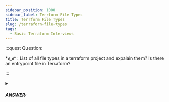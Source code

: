 ```yaml
---
sidebar_position: 1000
sidebar_label: Terrform File Types
title: Terrform File Types
slug: /terraforn-file-types
tags:
  - Basic Terraform Interviews
---
```


<!-- https://brandfolder.com/workbench/extract-text-from-image -->
<!-- ![for root](/img/interviews/angular/forroot.png) -->

:::quest Question:

\***`ಠ_ಠ`**\* : 
List of all file types in a terraform project and expalain them? Is there an entrypoint file in Terraform?

:::

<details>
  <summary><h5>ANSWER:</h5></summary>

  \***`◔̯◔`**\* : 

- **.tf files**: These are the main files that contain Terraform configuration code written in HCL (HashiCorp Configuration Language). You can use these files to define providers, resources, variables, outputs, modules, etc. ***You can have multiple .tf files in a project, and Terraform will load all of them as a single configuration***. You can also use different file names to organize your code, such as main.tf, variables.tf, output.tf, etc. These are conventions, not requirements¹.
- **.tf.json files**: These are alternative files that contain Terraform configuration code written in JSON format. You ***can use these files instead of .tf files*** if you prefer JSON syntax or if you want to generate configuration dynamically using other tools. You can mix .tf and .tf.json files in the same project, but you cannot have both formats for the same logical configuration file (for example, main.tf and main.tf.json) ¹.
- **.tfvars files**: These are optional files that ***contain variable values*** for your Terraform configuration. You can use these files to assign values to input variables that are declared in your .tf or .tf.json files. ***You can have multiple .tfvars files in a project***, and you can ***specify which ones to use with the `-var-file` flag*** when running Terraform commands (example, `terraform plan -var-file=”prod.tfvars”`). Terraform will automatically load any file named terraform.tfvars or any file with the .auto.tfvars extension.
- **.terraform directory**: This is a hidden directory that is created when you run `terraform init` in your project. This directory ***contains the downloaded plugins*** for your providers and modules, as well as the local state file (if you are not using a remote backend). You should not modify or delete this directory manually, as it may cause errors or inconsistencies with your configuration ³.
- **terraform.tfstate file**: This is a file that contains the current state of your infrastructure managed by Terraform. This file records the IDs and attributes of the resources that Terraform has created, updated, or deleted. Terraform ***uses this file to compare the desired state (from your configuration files) with the actual state (from the APIs)*** and determine what changes need to be made. By default, this file is stored locally in the .terraform directory, but you can also use a remote backend to store it in a shared location.

### Is there an entrypoint file in Terraform?

No, Terraform doesn't have entry point file. 
The command `terraform apply` can be apply to a file or a directory. Thus, put all your file in a directory and apply them.


</details>
